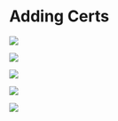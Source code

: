 # Adding Certs





![](../.gitbook/assets/empty-locker.jpeg)



![](../.gitbook/assets/acknowledgement.png)



![](../.gitbook/assets/blank-create.png)



![](../.gitbook/assets/upload-success.png)



![](../.gitbook/assets/cert-added.png)

